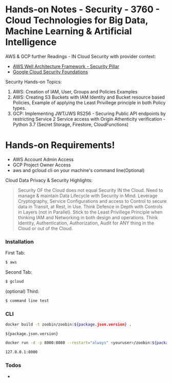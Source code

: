 # Hands-on Notes - Security  - 3760 - Cloud Technologies for Big Data, Machine Learning & Artificial Intelligence

AWS & GCP further Readings - IN Cloud Security with provider context:

- [AWS Well Architecture Framework - Security Pillar](https://d1.awsstatic.com/whitepapers/architecture/AWS-Security-Pillar.pdf)
- [Google Cloud Security Foundations](https://services.google.com/fh/files/misc/google-cloud-security-foundations-guide.pdf)

Security Hands-on Topics:

1. AWS: Creation of IAM, User, Groups and Policies Examples
2. AWS: Creating S3 Buckets with IAM Identity and Bucket resource based Policies, Example of applying the Least Privillege principle in both Policy types.
3. GCP: Implementing JWT/JWS RS256 - Securing Public API endpoints by restricting Service 2 Service access with Origin Athenticity verification - Python 3.7 (Secret Storage, Firestore, CloudFunctions)

# Hands-on Requirements!

  - AWS Account Admin Access
  - GCP Project Owner Access
  - aws and gcloud cli on your machine's command line(Optional)


Cloud Data Privacy & Security Highlights:

> Security OF the Cloud does not equal Security IN the Cloud.
> Need to manage & maintain Data Lifecycle with Security in Mind.
> Leverage Cryptography, Service Configurations and access to Control to secure data in Transit, at Rest, in Use. 
> Think Defence in Depth with Controls in Layers (not in Parallel).
> Stick to the Least Privillege Principle when thinking IAM and Networking in both design and operations.
> Think Identity, Authentication, Authorization, Audit for ANY thing in the Cloud or out of the Cloud.

### Installation

First Tab:
```sh
$ aws
```

Second Tab:
```sh
$ gcloud
```

(optional) Third:
```sh
$ command line test
```

### CLI

```sh
docker build -t zoobin/zoobin:${package.json.version} .
```
 `${package.json.version}`

```sh
docker run -d -p 8000:8080 --restart="always" <youruser>/zoobin:${package.json.version}
```

```sh
127.0.0.1:8000
```

### Todos

 - 
